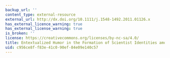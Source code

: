 ```yaml
---
backup_url: ''
content_type: external-resource
external_url: http://dx.doi.org/10.1111/j.1548-1492.2011.01126.x
has_external_licence_warning: true
has_external_license_warning: true
is_broken: ''
license: https://creativecommons.org/licenses/by-nc-sa/4.0/
title: Entextualized Humor in the Formation of Scientist Identities among U.S. Undergraduates
uid: c956ce8f-f83e-41c0-90ef-84e09e140c57
---
```

